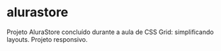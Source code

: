 # alurastore

Projeto AluraStore concluído durante a aula de CSS Grid: simplificando layouts. Projeto responsivo.
